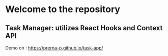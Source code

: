 # Welcome to the repository

## Task Manager: utilizes React Hooks and Context API
Demo on : https://prerna-p.github.io/task-app/
